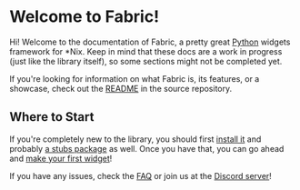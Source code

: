 # Welcome to Fabric!

Hi! Welcome to the documentation of Fabric, a pretty great [Python](https://www.python.org) widgets framework for *Nix. Keep in mind that these docs are a work in progress (just like the library itself), so some sections might not be completed yet. 

If you're looking for information on what Fabric is, its features, or a showcase, check out the [README](https://github.com/Fabric-Development/fabric) in the source repository.

## Where to Start
If you're completely new to the library, you should first [install it](installation-guide.md) and probably [a stubs package](installing-stubs.md) as well. Once you have that, you can go ahead and [make your first widget](first-widget.md)!

If you have any issues, check the [FAQ](faq.md) or join us at the [Discord server](https://discord.gg/3sDbYc9SZP)!

